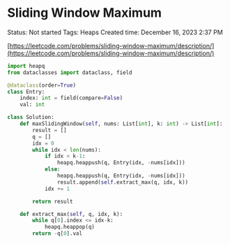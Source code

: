 # Sliding Window Maximum

Status: Not started
Tags: Heaps
Created time: December 16, 2023 2:37 PM

[https://leetcode.com/problems/sliding-window-maximum/description/](https://leetcode.com/problems/sliding-window-maximum/description/)

```python
import heapq
from dataclasses import dataclass, field

@dataclass(order=True)
class Entry:
    index: int = field(compare=False)
    val: int

class Solution:
    def maxSlidingWindow(self, nums: List[int], k: int) -> List[int]:
        result = []
        q = []
        idx = 0
        while idx < len(nums):
            if idx < k-1:
                heapq.heappush(q, Entry(idx, -nums[idx]))
            else:
                heapq.heappush(q, Entry(idx, -nums[idx]))
                result.append(self.extract_max(q, idx, k))
            idx += 1

        return result

    def extract_max(self, q, idx, k):
        while q[0].index <= idx-k:
            heapq.heappop(q)
        return -q[0].val
```